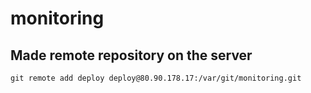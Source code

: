# monitoring

## Made remote repository on the server
``
git remote add deploy deploy@80.90.178.17:/var/git/monitoring.git
``
